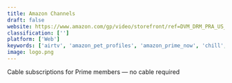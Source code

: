 ```yaml
---
title: Amazon Channels
draft: false 
website: https://www.amazon.com/gp/video/storefront/ref=DVM_DRM_PRA_US_AC_C_ACQ_ALL_X_SEPT2018/?_encoding=UTF8&filterId=OFFER_FILTER%3DSUBSCRIPTIONS&node=2858778011
classification: ['']
platform: ['Web']
keywords: ['airtv', 'amazon_pet_profiles', 'amazon_prime_now', 'chill', 'clicker_for_netflix', 'documentary_heaven', 'documentary_storm', 'hotstar', 'iina', 'netflix_offline', 'netflix_party', 'netflix_secret_categories', 'netflix_categories_codes', 'popcorns', 'rocumentaries', 'the_netflix_switch', 'thought_maybe', 'vlc_for_apple_tv']
image: logo.png
---
```

Cable subscriptions for Prime members — no cable required